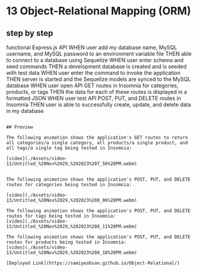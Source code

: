 # 13 Object-Relational Mapping (ORM)




## step by step


functional Express.js API
WHEN user add my database name, MySQL username, and MySQL password to an environment variable file
THEN able to connect to a database using Sequelize
WHEN user enter schema and seed commands
THEN a development database is created and is seeded with test data
WHEN user enter the command to invoke the application
THEN server is started and the Sequelize models are synced to the MySQL database
WHEN user open API GET routes in Insomnia for categories, products, or tags
THEN the data for each of these routes is displayed in a formatted JSON
WHEN user test API POST, PUT, and DELETE routes in Insomnia
THEN user is able to successfully create, update, and delete data in my database
```

## Preview

The following animation shows the application's GET routes to return all categories/a single category, all products/a single product, and all tags/a single tag being tested in Insomnia:

[video](./Assets/video-13/Untitled_%20Nov%2029,%202023%207_56%20PM.webm)


The following animation shows the application's POST, PUT, and DELETE routes for categories being tested in Insomnia:

[video](./Assets/video-13/Untitled_%20Nov%2029,%202023%208_06%20PM.webm)

The following animation shows the application's POST, PUT, and DELETE routes for tags being tested in Insomnia:
[video](./Assets/video-13/Untitled_%20Nov%2029,%202023%208_11%20PM.webm)

The following animation shows the application's POST, PUT, and DELETE routes for products being tested in Insomnia:
[video](./Assets/video-13/Untitled_%20Nov%2029,%202023%208_18%20PM.webm)

[Deployed Link](https://samiyeahsan.github.io/Object-Relational/)



